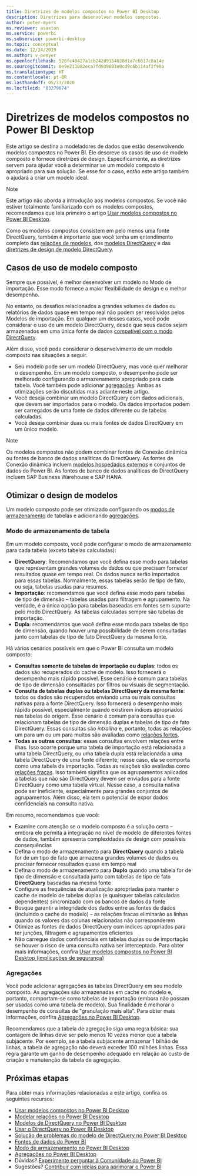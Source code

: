```yaml
---
title: Diretrizes de modelos compostos no Power BI Desktop
description: Diretrizes para desenvolver modelos compostos.
author: peter-myers
ms.reviewer: asaxton
ms.service: powerbi
ms.subservice: powerbi-desktop
ms.topic: conceptual
ms.date: 12/24/2019
ms.author: v-pemyer
ms.openlocfilehash: 528fc40427a1cb242d9154028d1a7c6617c8a14e
ms.sourcegitcommit: 0e9e211082eca7fd939803e0cd9c6b114af2f90a
ms.translationtype: HT
ms.contentlocale: pt-BR
ms.lasthandoff: 05/13/2020
ms.locfileid: "83279674"
---
```

# <a name="composite-model-guidance-in-power-bi-desktop"></a>Diretrizes de modelos compostos no Power BI Desktop

Este artigo se destina a modeladores de dados que estão desenvolvendo modelos compostos no Power BI. Ele descreve os casos de uso de modelo composto e fornece diretrizes de design. Especificamente, as diretrizes servem para ajudar você a determinar se um modelo composto é apropriado para sua solução. Se esse for o caso, então este artigo também o ajudará a criar um modelo ideal.

> [!NOTE]
> Este artigo não aborda a introdução aos modelos compostos. Se você não estiver totalmente familiarizado com os modelos compostos, recomendamos que leia primeiro o artigo [Usar modelos compostos no Power BI Desktop](../transform-model/desktop-composite-models.md).
>
> Como os modelos compostos consistem em pelo menos uma fonte DirectQuery, também é importante que você tenha um entendimento completo das [relações de modelos](../transform-model/desktop-relationships-understand.md), dos [modelos DirectQuery](../connect-data/desktop-directquery-about.md) e das [diretrizes de design de modelo DirectQuery](directquery-model-guidance.md).

## <a name="composite-model-use-cases"></a>Casos de uso de modelo composto

Sempre que possível, é melhor desenvolver um modelo no Modo de importação. Esse modo fornece a maior flexibilidade de design e o melhor desempenho.

No entanto, os desafios relacionados a grandes volumes de dados ou relatórios de dados quase em tempo real não podem ser resolvidos pelos Modelos de importação. Em qualquer um desses casos, você pode considerar o uso de um modelo DirectQuery, desde que seus dados sejam armazenados em uma única fonte de dados [compatível com o modo DirectQuery](../connect-data/power-bi-data-sources.md).

Além disso, você pode considerar o desenvolvimento de um modelo composto nas situações a seguir.

- Seu modelo pode ser um modelo DirectQuery, mas você quer melhorar o desempenho. Em um modelo composto, o desempenho pode ser melhorado configurando o armazenamento apropriado para cada tabela. Você também pode adicionar [agregações](../transform-model/desktop-aggregations.md). Ambas as otimizações serão discutidas mais adiante neste artigo.
- Você deseja combinar um modelo DirectQuery com dados adicionais, que devem ser importados para o modelo. Os dados importados podem ser carregados de uma fonte de dados diferente ou de tabelas calculadas.
- Você deseja combinar duas ou mais fontes de dados DirectQuery em um único modelo.

> [!NOTE]
> Os modelos compostos não podem combinar fontes de Conexão dinâmica ou fontes de banco de dados analíticas do DirectQuery. As fontes de Conexão dinâmica incluem [modelos hospedados externos](../connect-data/service-datasets-understand.md#external-hosted-models) e conjuntos de dados do Power BI. As fontes de banco de dados analíticas do DirectQuery incluem SAP Business Warehouse e SAP HANA.

## <a name="optimize-model-design"></a>Otimizar o design de modelos

Um modelo composto pode ser otimizado configurando os [modos de armazenamento](../transform-model/desktop-storage-mode.md) de tabelas e adicionando [agregações](../transform-model/desktop-aggregations.md).

### <a name="table-storage-mode"></a>Modo de armazenamento de tabela

Em um modelo composto, você pode configurar o modo de armazenamento para cada tabela (exceto tabelas calculadas):

- **DirectQuery**: Recomendamos que você defina esse modo para tabelas que representam grandes volumes de dados ou que precisam fornecer resultados quase em tempo real. Os dados nunca serão importados para essas tabelas. Normalmente, essas tabelas serão de tipo de fato, ou seja, tabelas usadas para resumos.
- **Importação**: recomendamos que você defina esse modo para tabelas de tipo de dimensão – tabelas usadas para filtragem e agrupamento. Na verdade, é a única opção para tabelas baseadas em fontes sem suporte pelo modo DirectQuery. As tabelas calculadas sempre são tabelas de importação.
- **Dupla**: recomendamos que você defina esse modo para tabelas de tipo de dimensão, quando houver uma possibilidade de serem consultadas junto com tabelas de tipo de fato DirectQuery da mesma fonte.

Há vários cenários possíveis em que o Power BI consulta um modelo composto:

- **Consultas somente de tabelas de importação ou duplas**: todos os dados são recuperados do cache de modelo. Isso fornecerá o desempenho mais rápido possível. Esse cenário é comum para tabelas de tipo de dimensão consultadas por filtros ou visuais de segmentação.
- **Consulta de tabelas duplas ou tabelas DirectQuery da mesma fonte**: todos os dados são recuperados enviando uma ou mais consultas nativas para a fonte DirectQuery. Isso fornecerá o desempenho mais rápido possível, especialmente quando existirem índices apropriados nas tabelas de origem. Esse cenário é comum para consultas que relacionam tabelas de tipo de dimensão duplas e tabelas de tipo de fato DirectQuery. Essas consultas são _intrailha_ e, portanto, todas as relações um para um ou um para muitos são avaliadas como [relações fortes](../transform-model/desktop-relationships-understand.md#strong-relationships).
- **Todas as outras consultas**: essas consultas envolvem relações entre ilhas. Isso ocorre porque uma tabela de importação está relacionada a uma tabela DirectQuery, ou uma tabela dupla está relacionada a uma tabela DirectQuery de uma fonte diferente; nesse caso, ela se comporta como uma tabela de importação. Todas as relações são avaliadas como [relações fracas](../transform-model/desktop-relationships-understand.md#weak-relationships). Isso também significa que os agrupamentos aplicados a tabelas que não são DirectQuery devem ser enviados para a fonte DirectQuery como uma tabela virtual. Nesse caso, a consulta nativa pode ser ineficiente, especialmente para grandes conjuntos de agrupamentos. Além disso, ela tem o potencial de expor dados confidenciais na consulta nativa.

Em resumo, recomendamos que você:

- Examine com atenção se o modelo composto é a solução certa – embora ele permita a integração no nível de modelo de diferentes fontes de dados, também apresenta complexidades de design com possíveis consequências
- Defina o modo de armazenamento para **DirectQuery** quando a tabela for de um tipo de fato que armazena grandes volumes de dados ou precisar fornecer resultados quase em tempo real
- Defina o modo de armazenamento para **Duplo** quando uma tabela for de tipo de dimensão e consultada junto com tabelas de tipo de fato **DirectQuery** baseadas na mesma fonte
- Configure as frequências de atualização apropriadas para manter o cache de modelo de tabelas duplas (e quaisquer tabelas calculadas dependentes) sincronizado com os bancos de dados da fonte
- Busque garantir a integridade dos dados entre as fontes de dados (incluindo o cache de modelo) – as relações fracas eliminarão as linhas quando os valores das colunas relacionadas não corresponderem
- Otimize as fontes de dados DirectQuery com índices apropriados para ter junções, filtragem e agrupamentos eficientes
- Não carregue dados confidenciais em tabelas duplas ou de importação se houver o risco de uma consulta nativa ser interceptada. Para obter mais informações, confira [Usar modelos compostos no Power BI Desktop (implicações de segurança)](../transform-model/desktop-composite-models.md#security-implications)

### <a name="aggregations"></a>Agregações

Você pode adicionar agregações às tabelas DirectQuery em seu modelo composto. As agregações são armazenadas em cache no modelo e, portanto, comportam-se como tabelas de importação (embora não possam ser usadas como uma tabela de modelo). Sua finalidade é melhorar o desempenho de consultas de "granulação mais alta". Para obter mais informações, confira [Agregações no Power BI Desktop](../transform-model/desktop-aggregations.md).

Recomendamos que a tabela de agregação siga uma regra básica: sua contagem de linhas deve ser pelo menos 10 vezes menor que a tabela subjacente. Por exemplo, se a tabela subjacente armazenar 1 bilhão de linhas, a tabela de agregação não deverá exceder 100 milhões linhas. Essa regra garante um ganho de desempenho adequado em relação ao custo de criação e manutenção da tabela de agregação.

## <a name="next-steps"></a>Próximas etapas

Para obter mais informações relacionadas a este artigo, confira os seguintes recursos:

- [Usar modelos compostos no Power BI Desktop](../transform-model/desktop-composite-models.md)
- [Modelar relações no Power BI Desktop](../transform-model/desktop-relationships-understand.md)
- [Modelos de DirectQuery no Power BI Desktop](../connect-data/desktop-directquery-about.md)
- [Usar o DirectQuery no Power BI Desktop](../connect-data/desktop-use-directquery.md)
- [Solução de problemas do modelo de DirectQuery no Power BI Desktop](../connect-data/desktop-directquery-troubleshoot.md)
- [Fontes de dados do Power BI](../connect-data/power-bi-data-sources.md)
- [Modo de armazenamento no Power BI Desktop](../transform-model/desktop-storage-mode.md)
- [Agregações no Power BI Desktop](../transform-model/desktop-aggregations.md)
- Dúvidas? [Experimente perguntar à Comunidade do Power BI](https://community.powerbi.com/)
- Sugestões? [Contribuir com ideias para aprimorar o Power BI](https://ideas.powerbi.com)
